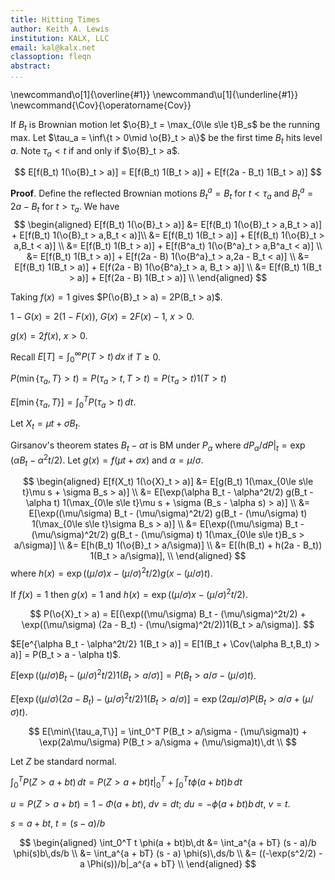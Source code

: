 ```yaml
---
title: Hitting Times
author: Keith A. Lewis
institution: KALX, LLC
email: kal@kalx.net
classoption: fleqn
abstract: 
...
```


\newcommand\o[1]{\overline{#1}}
\newcommand\u[1]{\underline{#1}}
\newcommand{\Cov}{\operatorname{Cov}}

If $B_t$ is Brownian motion let $\o{B}_t = \max_{0\le s\le t}B_s$ be the running max.
Let $\tau_a = \inf\{t > 0\mid \o{B}_t > a\}$ be the first time $B_t$ hits level $a$.
Note $\tau_a < t$ if and only if $\o{B}_t > a$.

$$
	E[f(B_t) 1(\o{B}_t > a)] = E[f(B_t) 1(B_t > a)] + E[f(2a - B_t) 1(B_t > a)]
$$

__Proof__. Define the reflected Brownian motions $B_t^a = B_t$ for $t < \tau_a$ and $B_t^a = 2a - B_t$ for $t > \tau_a$.
We have
$$
\begin{aligned}
E[f(B_t) 1(\o{B}_t > a)] &= E[f(B_t) 1(\o{B}_t > a,B_t > a)] + E[f(B_t) 1(\o{B}_t > a,B_t < a)]\\
&= E[f(B_t) 1(B_t > a)] + E[f(B_t) 1(\o{B}_t > a,B_t < a)] \\
&= E[f(B_t) 1(B_t > a)] + E[f(B^a_t) 1(\o{B^a}_t > a,B^a_t < a)] \\
&= E[f(B_t) 1(B_t > a)] + E[f(2a - B) 1(\o{B^a}_t > a,2a - B_t < a)] \\
&= E[f(B_t) 1(B_t > a)] + E[f(2a - B) 1(\o{B^a}_t > a, B_t > a)] \\
&= E[f(B_t) 1(B_t > a)] + E[f(2a - B) 1(B_t > a)] \\
\end{aligned}
$$

Taking $f(x) = 1$ gives $P(\o{B}_t > a) = 2P(B_t > a)$.

$1 - G(x) = 2(1 - F(x))$, $G(x) = 2F(x) - 1$, $x > 0$.

$g(x) = 2f(x)$, $x > 0$.



Recall $E[T] = \int_0^\infty P(T > t)\,dx$ if $T\ge0$.

$P(\min\{\tau_a, T\} > t) = P(\tau_a > t, T > t) = P(\tau_a > t)1(T > t)$

$E[\min\{\tau_a, T\}] = \int_0^T P(\tau_a > t)\,dt$.

Let $X_t = \mu t + \sigma B_t$.

Girsanov's theorem states $B_t - \alpha t$ is BM under $P_\alpha$
where ${dP_\alpha/dP|_t = \exp(\alpha B_t - \alpha^2t/2)}$.
Let $g(x) = f(\mu t + \sigma x)$ and $\alpha = \mu/\sigma$.

$$
\begin{aligned}
E[f(X_t) 1(\o{X}_t > a)] &= E[g(B_t) 1(\max_{0\le s\le t}\mu s + \sigma B_s  > a)] \\
&= E[\exp(\alpha B_t - \alpha^2t/2) g(B_t - \alpha t)
	1(\max_{0\le s\le t}\mu s + \sigma (B_s - \alpha s)  > a)] \\
&= E[\exp((\mu/\sigma) B_t - (\mu/\sigma)^2t/2) g(B_t - (\mu/\sigma) t)
	1(\max_{0\le s\le t}\sigma B_s  > a)] \\
&= E[\exp((\mu/\sigma) B_t - (\mu/\sigma)^2t/2) g(B_t - (\mu/\sigma) t)
	1(\max_{0\le s\le t}B_s  > a/\sigma)] \\
&= E[h(B_t) 1(\o{B}_t  > a/\sigma)] \\
&= E[(h(B_t) + h(2a - B_t)) 1(B_t  > a/\sigma)], \\
\end{aligned}
$$
where $h(x) = \exp((\mu/\sigma) x - (\mu/\sigma)^2t/2) g(x - (\mu/\sigma) t)$.

If $f(x) = 1$ then $g(x) = 1$ and $h(x) = \exp((\mu/\sigma) x - (\mu/\sigma)^2t/2)$.

$$
P(\o{X}_t > a) = E[(\exp((\mu/\sigma) B_t - (\mu/\sigma)^2t/2)
	+ \exp((\mu/\sigma) (2a - B_t) - (\mu/\sigma)^2t/2))1(B_t > a/\sigma)].
$$

$E[e^{\alpha B_t - \alpha^2t/2} 1(B_t > a)]
= E[1(B_t + \Cov(\alpha B_t,B_t) > a)]
= P(B_t > a - \alpha t)$.

$E[\exp((\mu/\sigma) B_t - (\mu/\sigma)^2t/2) 1(B_t > a/\sigma)]
= P(B_t > a/\sigma - (\mu/\sigma)t)$.

$E[\exp((\mu/\sigma) (2a - B_t) - (\mu/\sigma)^2t/2) 1(B_t > a/\sigma)]
=\exp(2a\mu/\sigma) P(B_t > a/\sigma + (\mu/\sigma)t)$.

$$
E[\min\{\tau_a,T\}] = \int_0^T P(B_t > a/\sigma - (\mu/\sigma)t)
	+ \exp(2a\mu/\sigma) P(B_t > a/\sigma + (\mu/\sigma)t)\,dt \\
$$

Let $Z$ be standard normal.

$\int_0^T P(Z > a + bt)\,dt =
P(Z > a + bt)t|_0^T + \int_0^T t \phi(a + bt)b\,dt$

$u = P(Z > a + bt) = 1 - \Phi(a + bt)$, $dv = dt$; $du = -\phi(a + bt)b\,dt$, $v = t$.

$s = a + bt$, $t = (s - a)/b$

$$
\begin{aligned}
\int_0^T t \phi(a + bt)b\,dt &= \int_a^{a + bT} (s - a)/b \phi(s)b\,ds/b \\
&= \int_a^{a + bT} (s - a) \phi(s)\,ds/b \\
&= ((-\exp(s^2/2) - a \Phi(s))/b|_a^{a + bT} \\
\end{aligned}
$$

